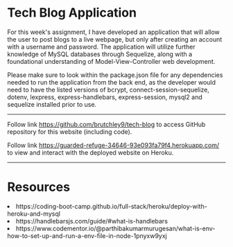 # Tech Blog Application


For this week's assignment, I have developed an application that will allow the user to post blogs to a live webpage, but only after creating an account with a username and password. The application will utilize further knowledge of MySQL databases through Sequelize, along with a foundational understanding of Model-View-Controller web development.

Please make sure to look within the package.json file for any dependencies needed to run the application from the back end, as the developer would need to have the listed versions of bcrypt, connect-session-sequelize, dotenv, lexpress, express-handlebars, express-session, mysql2 and sequelize installed prior to use.


---


Follow link https://github.com/brutchley9/tech-blog to access GitHub repository for this website (including code).

Follow link https://guarded-refuge-34646-93e093fa79f4.herokuapp.com/ to view and interact with the deployed website on Heroku.


---


# Resources

<li>https://coding-boot-camp.github.io/full-stack/heroku/deploy-with-heroku-and-mysql</li>
    
<li>https://handlebarsjs.com/guide/#what-is-handlebars</li>
    
<li>https://www.codementor.io/@parthibakumarmurugesan/what-is-env-how-to-set-up-and-run-a-env-file-in-node-1pnyxw9yxj</li>